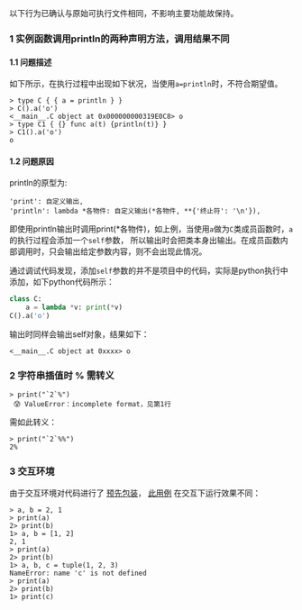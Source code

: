 以下行为已确认与原始可执行文件相同，不影响主要功能故保持。

### 1 实例函数调用println的两种声明方法，调用结果不同

#### 1.1 问题描述
如下所示，在执行过程中出现如下状况，当使用`a=println`时，不符合期望值。
```
> type C { { a = println } }
> C().a('o')
<__main__.C object at 0x000000000319E0C8> o
> type C1 { {} func a(t) {println(t)} }
> C1().a('o')
o
```

#### 1.2 问题原因
println的原型为:
```
'print': 自定义输出,
'println': lambda *各物件: 自定义输出(*各物件, **{'终止符': '\n'}),
```
即使用println输出时调用print(*各物件)，如上例，当使用`a`做为`C`类成员函数时，`a`的执行过程会添加一个`self`参数，
所以输出时会把类本身出输出。在成员函数内部调用时，只会输出给定参数内容，则不会出现此情况。

通过调试代码发现，添加`self`参数的并不是项目中的代码，实际是python执行中添加，如下python代码所示：
```python
class C:
    a = lambda *v: print(*v)
C().a('o')
```
输出时同样会输出self对象，结果如下：
```
<__main__.C object at 0xxxx> o
```

### 2 字符串插值时 % 需转义

```
> print("`2`%")
 😰 ValueError：incomplete format，见第1行
```

需如此转义：
```
> print("`2`%%")
2%
```

### 3 交互环境

由于交互环境对代码进行了 [预先包装](https://gitee.com/MulanRevive/mulan-rework/issues/I61FID?from=project-issue#note_14731296_link)， [此用例](../../测试/运算/赋值多项.ul) 在交互下运行效果不同：

```
> a, b = 2, 1
> print(a)
2> print(b)
1> a, b = [1, 2]
2, 1
> print(a)
2> print(b)
1> a, b, c = tuple(1, 2, 3)
NameError: name 'c' is not defined
> print(a)
2> print(b)
1> print(c)
```
